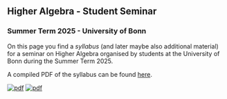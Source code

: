 ## Higher Algebra - Student Seminar
### Summer Term 2025 - University of Bonn

On this page you find a _syllabus_ (and later maybe also additional material) for a seminar on Higher Algebra organised by students at the University of Bonn during the Summer Term 2025. 

A compiled PDF of the syllabus can be found [here](https://yordantoshev.github.io/HAStuSemSum25Bonn/syllabus.pdf).

[![pdf](https://github.com/YordanToshev/HAStSemBonn/actions/workflows/pdf.yml/badge.svg)](https://github.com/YordanToshev/HAStSemBonn/actions/workflows/pdf.yml)
[![pdf](https://img.shields.io/badge/pdf-syllabus-green)](https://github.com/YordanToshev/HAStSemBonn/blob/build/syllabus.pdf)
